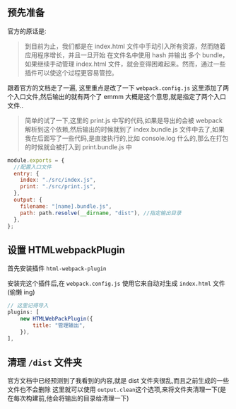 ## 预先准备

官方的原话是:

> 到目前为止，我们都是在 index.html 文件中手动引入所有资源，然而随着应用程序增长，并且一旦开始 在文件名中使用 hash 并输出 多个 bundle，如果继续手动管理 index.html 文件，就会变得困难起来。然而，通过一些插件可以使这个过程更容易管控。

跟着官方的文档走了一遍,
这里重点是改了一下 `webpack.config.js`
这里添加了两个入口文件,然后输出的就有两个了 emmm 大概是这个意思,就是指定了两个入口文件..

> 简单的试了一下,这里的 print.js 中写的代码,如果是导出的会被 webpack 解析到这个依赖,然后输出的时候就到了 index.bundle.js 文件中去了,如果我在后面写了一些代码,是直接执行的,比如 console.log 什么的,那么在打包的时候就会被打入到 print.bundle.js 中

```js
module.exports = {
  //配置入口文件
  entry: {
    index: "./src/index.js",
    print: "./src/print.js",
  },
  output: {
    filename: "[name].bundle.js",
    path: path.resolve(__dirname, "dist"), //指定输出目录
  },
};
```

## 设置 HTMLwebpackPlugin

首先安装插件 `html-webpack-plugin`

安装完这个插件后,在 `webpack.config.js` 使用它来自动对生成 `index.html` 文件(偷懒 ing)

```js
// 这里记得导入
plugins: [
    new HTMLWebPackPlugin({
        title: "管理输出",
    }),
],
```

## 清理 `/dist` 文件夹

官方文档中已经预测到了我看到的内容,就是 dist 文件夹很乱,而且之前生成的一些文件也不会删除
这里就可以使用 `output.clean`这个选项,来将文件夹清理一下(是在每次构建前,他会将输出的目录给清理一下)
